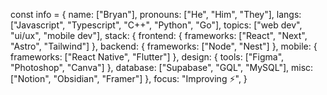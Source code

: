 const info = {
  name: ["Bryan"],
  pronouns: ["He", "Him", "They"],
  langs: ["Javascript", "Typescript", "C++", "Python", "Go"],
  topics: ["web dev", "ui/ux", "mobile dev"],
  stack: {
    frontend: {
      frameworks: ["React", "Next", "Astro", "Tailwind"]
    },
    backend: {
      frameworks: ["Node", "Nest"]
    },
    mobile: {
      frameworks: ["React Native", "Flutter"]
    },
    design: {
      tools: ["Figma", "Photoshop", "Canva"]
    },
    database: ["Supabase", "GQL", "MySQL"],
    misc: ["Notion", "Obsidian", "Framer"]
  },
  focus: "Improving ⚡️",
}
